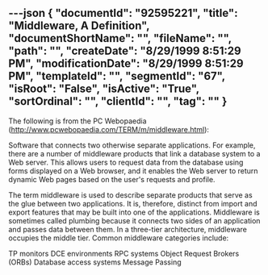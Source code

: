 ---json
{
  "documentId": "92595221",
  "title": "Middleware, A Definition",
  "documentShortName": "",
  "fileName": "",
  "path": "",
  "createDate": "8/29/1999 8:51:29 PM",
  "modificationDate": "8/29/1999 8:51:29 PM",
  "templateId": "",
  "segmentId": "67",
  "isRoot": "False",
  "isActive": "True",
  "sortOrdinal": "",
  "clientId": "",
  "tag": ""
}
---

The following is from the PC Webopaedia (http://www.pcwebopaedia.com/TERM/m/middleware.html):

Software that connects two otherwise separate applications. For example, there are a number of middleware products that link a database system to a Web server. This allows users to request data from the database using forms displayed on a Web browser, and it enables the Web server to return dynamic Web pages based on the user's requests and profile. 

The term middleware is used to describe separate products that serve as the glue between two applications. It is, therefore, distinct from import and export features that may be built into one of the applications. Middleware is sometimes called plumbing because it connects two sides of an application and passes data between them. In a three-tier architecture, middleware occupies the middle tier. Common middleware categories include: 

TP monitors 
DCE environments 
RPC systems 
Object Request Brokers (ORBs) 
Database access systems 
Message Passing

